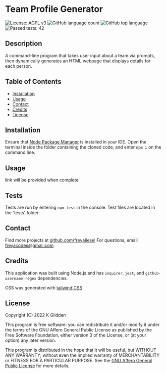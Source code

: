 # Team Profile Generator

[![License: AGPL v3](https://img.shields.io/badge/License-AGPL_v3-blue.svg)](https://www.gnu.org/licenses/agpl-3.0)
![GitHub language count](https://img.shields.io/github/languages/count/freyaliesel/Team-Profile-Generator)
![GitHub top language](https://img.shields.io/github/languages/top/freyaliesel/Team-Profile-Generator)
![Passed tests: 42](https://img.shields.io/badge/passed%20tests-42-green)

## Description

A command-line program that takes user input about a team via prompts, then dynamically generates an HTML webpage that displays details for each person.

## Table of Contents

- [Installation](#installation)
- [Usage](#usage)
- [Contact](#contact)
- [Credits](#credits)
- [License](#license)

## Installation

Ensure that [Node Package Manager](https://www.npmjs.com/) is installed in your IDE. Open the terminal inside the folder containing the cloned code, and enter `npm i` on the command line.

## Usage

link will be provided when complete

## Tests

Tests are run by entering `npm test` in the console.
Test files are located in the 'tests' folder.

## Contact

Find more projects at [github.com/freyaliesel](https://github.com/freyaliesel)
For questions, email [freyacodes@gmail.com](mailto:freyacodes@gmail.com)

## Credits

This application was built using Node.js and has `inquirer`, `jest`, and `github-username-regex` dependencies.

CSS was generated with [tailwind CSS](https://tailwindcss.com/)

## License

Copyright (C) 2022 K Glidden

This program is free software: you can redistribute it and/or modify it under the terms of the GNU Affero General Public License as published by the Free Software Foundation, either version 3 of the License, or (at your option) any later version.

This program is distributed in the hope that it will be useful, but WITHOUT ANY WARRANTY; without even the implied warranty of MERCHANTABILITY or FITNESS FOR A PARTICULAR PURPOSE.  See the [GNU Affero General Public License](https://www.gnu.org/licenses/agpl-3.0) for more details.

